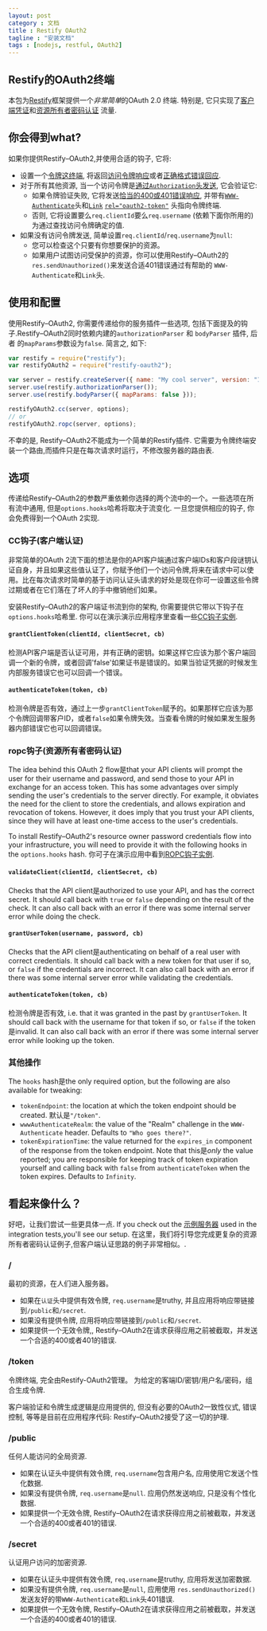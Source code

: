 ```yaml
---
layout: post
category : 文档
title : Restify OAuth2
tagline : "安装文档"
tags : [nodejs, restful, OAuth2]
---
```


## Restify的OAuth2终端

本包为[Restify][]框架提供一个*非常简单*的OAuth 2.0 终端. 特别是, 它只实现了[客户端凭证][cc]和[资源所有者密码认证][ropc] 流量.

## 你会得到what?

如果你提供Restify–OAuth2,并使用合适的钩子, 它将:

* 设置一个[令牌这终端][token endpoint], 将返回[访问令牌响应][token-endpoint-success]或者[正确格式错误回应][token-endpoint-error].
* 对于所有其他资源, 当一个访问令牌是[通过`Authorization`头发送][send-token], 它会验证它:
  * 如果令牌验证失败, 它将发送[恰当的400或401错误响应][token-usage-error], 并带有[`WWW-Authenticate`][www-authenticate]头和[`Link`][web-linking] [`rel="oauth2-token"`][oauth2-token-rel]
    头指向令牌终端.
  * 否则, 它将设置要么`req.clientId`要么`req.username` (依赖下面你所用的)为通过查找访问令牌确定的值.
* 如果没有访问令牌发送, 简单设置`req.clientId`/`req.username`为`null`:
  * 您可以检查这个只要有你想要保护的资源。
  * 如果用户试图访问受保护的资源，你可以使用Restify–OAuth2的`res.sendUnauthorized()`来发送合适401错误通过有帮助的 `WWW-Authenticate`和`Link`头.

## 使用和配置

使用Restify–OAuth2, 你需要传递给你的服务插件一些选项, 包括下面提及的钩子.Restify–OAuth2同时依赖内建的`authorizationParser` 和 `bodyParser` 插件, 后者 的`mapParams`参数设为`false`. 简言之, 如下:

```js
var restify = require("restify");
var restifyOAuth2 = require("restify-oauth2");

var server = restify.createServer({ name: "My cool server", version: "1.0.0" });
server.use(restify.authorizationParser());
server.use(restify.bodyParser({ mapParams: false }));

restifyOAuth2.cc(server, options);
// or
restifyOAuth2.ropc(server, options);
```

不幸的是, Restify–OAuth2不能成为一个简单的Restify插件. 它需要为令牌终端安装一个路由,而插件只是在每次请求时运行，不修改服务器的路由表.

## 选项

传递给Restify–OAuth2的参数严重依赖你选择的两个流中的一个。一些选项在所有流中通用, 但是`options.hooks`哈希将取决于流变化. 一旦您提供相应的钩子, 你会免费得到一个OAuth 2实现.

### CC钩子(客户端认证)

非常简单的OAuth 2流下面的想法是你的API客户端通过客户端IDs和客户段谜钥认证自身，并且如果这些值认证了，你赋予他们一个访问令牌,将来在请求中可以使用。比在每次请求时简单的基于访问认证头请求的好处是现在你可一设置这些令牌过期或者在它们落在了坏人的手中撤销他们如果。

安装Restify–OAuth2的客户端证书流到你的架构, 你需要提供它带以下钩子在`options.hooks`哈希里. 你可以在演示演示应用程序里查看一些[CC钩子实例][example CC hooks].

#### `grantClientToken(clientId, clientSecret, cb)`

检测API客户端是否认证可用，并有正确的密钥。如果这样它应该为那个客户端回调一个新的令牌，或者回调'false'如果证书是错误的。如果当验证凭据的时候发生内部服务错误它也可以回调一个错误。

#### `authenticateToken(token, cb)`

检测令牌是否有效，通过上一步`grantClientToken`赋予的。如果那样它应该为那个令牌回调带客户ID，或者`false`如果令牌失效。当查看令牌的时候如果发生服务器内部错误它也可以回调错误。

### ropc钩子(资源所有者密码认证)

The idea behind this OAuth 2 flow是that your API clients will prompt the user for their username and password, and send those to your API in exchange for an access token. This has some advantages over simply sending the user's credentials to the server directly. For example, it obviates the need for the client to store the credentials, and allows expiration and revocation of tokens. However, it does imply that you trust your API clients, since they will have at least one-time access to the user's credentials.

To install Restify–OAuth2's resource owner password credentials flow into your infrastructure, you will need to provide it with the following hooks in the `options.hooks` hash. 你可子在演示应用中看到[ROPC钩子实例][example ROPC hooks].

#### `validateClient(clientId, clientSecret, cb)`

Checks that the API client是authorized to use your API, and has the correct secret. It should call back with `true` or `false` depending on the result of the check. It can also call back with an error if there was some internal server error while doing the check.

#### `grantUserToken(username, password, cb)`

Checks that the API client是authenticating on behalf of a real user with correct credentials. It should call back with a new token for that user if so, or `false` if the credentials are incorrect. It can also call back with an error if there was some internal server error while validating the credentials.

#### `authenticateToken(token, cb)`

检测令牌是否有效, i.e. that it was granted in the past by `grantUserToken`. It should call back with the
username for that token if so, or `false` if the token是invalid. It can also call back with an error if there was some internal server error while looking up the token.

### 其他操作

The `hooks` hash是the only required option, but the following are also available for tweaking:

* `tokenEndpoint`: the location at which the token endpoint should be created. 默认是`"/token"`.
* `wwwAuthenticateRealm`: the value of the "Realm" challenge in the `WWW-Authenticate` header. Defaults to `"Who goes there?"`.
* `tokenExpirationTime`: the value returned for the `expires_in` component of the response from the token endpoint. Note that this是*only* the value reported; you are responsible for keeping track of token expiration yourself and calling back with `false` from `authenticateToken` when the token expires. Defaults to `Infinity`.

## 看起来像什么？

好吧，让我们尝试一些更具体一点. If you check out the [示例服务器][example servers] used in the integration tests,you'll see our setup. 在这里，我们将引导您完成更复杂的资源所有者密码认证例子,但客户端认证思路的例子非常相似。.

### /

最初的资源，在人们进入服务器。

* 如果在`认证`头中提供有效令牌, `req.username`是truthy, 并且应用将响应带链接到`/public`和`/secret`.
* 如果没有提供令牌, 应用将响应带链接到`/public`和`/secret`.
* 如果提供一个无效令牌,, Restify–OAuth2在请求获得应用之前被截取，并发送一个合适的400或者401的错误.

### /token

令牌终端, 完全由Restify-OAuth2管理。 为给定的客端ID/密钥/用户名/密码，组合生成令牌.

客户端验证和令牌生成逻辑是应用提供的, 但没有必要的OAuth2一致性仪式, 错误控制, 等等是目前在应用程序代码: Restify–OAuth2接受了这一切的护理.

### /public

任何人能访问的全局资源.

* 如果在认证头中提供有效令牌, `req.username`包含用户名, 应用使用它发送个性化数据.
* 如果没有提供令牌, `req.username`是`null`. 应用仍然发送响应, 只是没有个性化数据.
* 如果提供一个无效令牌, Restify–OAuth2在请求获得应用之前被截取，并发送一个合适的400或者401的错误.

### /secret

认证用户访问的加密资源.

* 如果在认证头中提供有效令牌, `req.username`是truthy, 应用将发送加密数据.
* 如果没有提供令牌, `req.username`是`null`, 应用使用 `res.sendUnauthorized()`发送友好的带`WWW-Authenticate`和`Link`头401错误.
* 如果提供一个无效令牌, Restify–OAuth2在请求获得应用之前被截取，并发送一个合适的400或者401的错误.

[Restify]: http://mcavage.github.com/node-restify/
[cc]: http://tools.ietf.org/html/rfc6749#section-1.3.4
[ropc]: http://tools.ietf.org/html/rfc6749#section-1.3.3
[token endpoint]: http://tools.ietf.org/html/rfc6749#section-3.2
[token-endpoint-success]: http://tools.ietf.org/html/rfc6749#section-5.1
[token-endpoint-error]: http://tools.ietf.org/html/rfc6749#section-5.2
[send-token]: http://tools.ietf.org/html/rfc6750#section-2.1
[token-usage-error]: http://tools.ietf.org/html/rfc6750#section-3.1
[oauth2-token-rel]: http://tools.ietf.org/html/draft-wmills-oauth-lrdd-07#section-3.2
[web-linking]: http://tools.ietf.org/html/rfc5988
[www-authenticate]: http://tools.ietf.org/html/rfc2617#section-3.2.1
[example ROPC hooks]: https://github.com/nodrest/restify-oauth2/blob/master/examples/ropc/hooks.js
[example CC hooks]: https://github.com/nodrest/restify-oauth2/blob/master/examples/cc/hooks.js
[example servers]: https://github.com/nodrest/restify-oauth2/tree/master/examples

